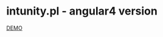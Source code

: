 # intunity.pl - angular4 version

<a href="https://wkra.github.io/intunity-angular4/dist/">DEMO</a>
